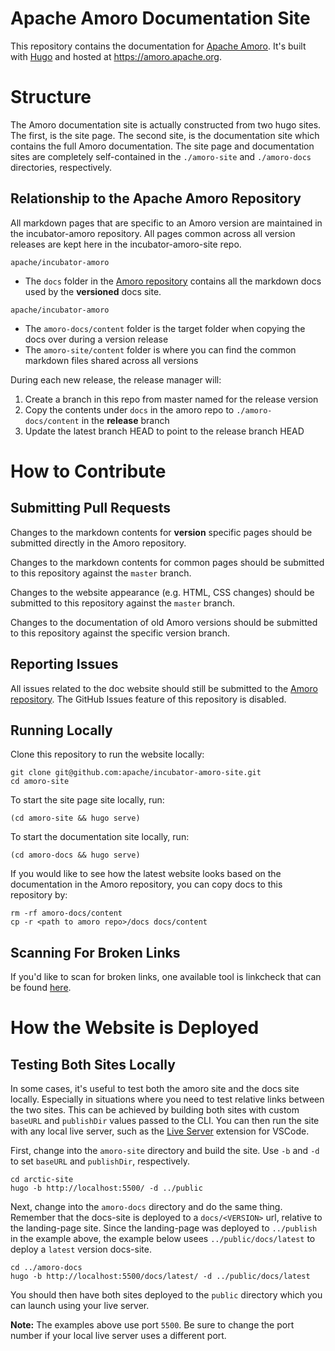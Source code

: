 <!--
  - Licensed to the Apache Software Foundation (ASF) under one
  - or more contributor license agreements.  See the NOTICE file
  - distributed with this work for additional information
  - regarding copyright ownership.  The ASF licenses this file
  - to you under the Apache License, Version 2.0 (the
  - "License"); you may not use this file except in compliance
  - with the License.  You may obtain a copy of the License at
  -
  -   http://www.apache.org/licenses/LICENSE-2.0
  -
  - Unless required by applicable law or agreed to in writing,
  - software distributed under the License is distributed on an
  - "AS IS" BASIS, WITHOUT WARRANTIES OR CONDITIONS OF ANY
  - KIND, either express or implied.  See the License for the
  - specific language governing permissions and limitations
  - under the License.
  -->

# Apache Amoro Documentation Site

This repository contains the documentation for [Apache Amoro](https://github.com/apache/incubator-amoro).
It's built with [Hugo](https://gohugo.io/) and hosted at https://amoro.apache.org.

# Structure

The Amoro documentation site is actually constructed from two hugo sites. The first, is the site page. The second site, 
is the documentation site which contains the full Amoro documentation. The site page and
documentation sites are completely self-contained in the `./amoro-site` and `./amoro-docs` directories, respectively.

## Relationship to the Apache Amoro Repository

All markdown pages that are specific to an Amoro version are maintained in the incubator-amoro repository. All pages common across all version
releases are kept here in the incubator-amoro-site repo.

`apache/incubator-amoro`
- The `docs` folder in the [Amoro repository](https://github.com/apache/incubator-amoro) contains all the markdown docs used by the **versioned** docs site.

`apache/incubator-amoro`
- The `amoro-docs/content` folder is the target folder when copying the docs over during a version release
- The `amoro-site/content` folder is where you can find the common markdown files shared across all versions

During each new release, the release manager will:
1. Create a branch in this repo from master named for the release version
2. Copy the contents under `docs` in the amoro repo to `./amoro-docs/content` in the **release** branch
3. Update the latest branch HEAD to point to the release branch HEAD

# How to Contribute

## Submitting Pull Requests

Changes to the markdown contents for **version** specific pages should be submitted directly in the Amoro repository.

Changes to the markdown contents for common pages should be submitted to this repository against the `master` branch.

Changes to the website appearance (e.g. HTML, CSS changes) should be submitted to this repository against the `master` branch.

Changes to the documentation of old Amoro versions should be submitted to this repository against the specific version branch.


## Reporting Issues

All issues related to the doc website should still be submitted to the [Amoro repository](https://github.com/apache/incubator-amoro).
The GitHub Issues feature of this repository is disabled.

## Running Locally

Clone this repository to run the website locally:
```shell
git clone git@github.com:apache/incubator-amoro-site.git
cd amoro-site
```

To start the site page site locally, run:
```shell
(cd amoro-site && hugo serve)
```

To start the documentation site locally, run:
```shell
(cd amoro-docs && hugo serve)
```

If you would like to see how the latest website looks based on the documentation in the Amoro repository, you can copy docs to this repository by:
```shell
rm -rf amoro-docs/content
cp -r <path to amoro repo>/docs docs/content
```

## Scanning For Broken Links

If you'd like to scan for broken links, one available tool is linkcheck that can be found [here](https://github.com/filiph/linkcheck).

# How the Website is Deployed

## Testing Both Sites Locally

In some cases, it's useful to test both the amoro site and the docs site locally. Especially in situations
where you need to test relative links between the two sites. This can be achieved by building both sites with custom
`baseURL` and `publishDir` values passed to the CLI. You can then run the site with any local live server, such as the
[Live Server](https://marketplace.visualstudio.com/items?itemName=ritwickdey.LiveServer) extension for VSCode.

First, change into the `amoro-site` directory and build the site. Use `-b` and `-d` to set `baseURL` and `publishDir`, respectively.
```
cd arctic-site
hugo -b http://localhost:5500/ -d ../public
```

Next, change into the `amoro-docs` directory and do the same thing. Remember that the docs-site is deployed to a `docs/<VERSION>` url, relative to the landing-page site. Since the landing-page was deployed to `../publish` in the example
above, the example below usees `../public/docs/latest` to deploy a `latest` version docs-site.
```
cd ../amoro-docs
hugo -b http://localhost:5500/docs/latest/ -d ../public/docs/latest
```

You should then have both sites deployed to the `public` directory which you can launch using your live server.

**Note:** The examples above use port `5500`. Be sure to change the port number if your local live server uses a different port.
